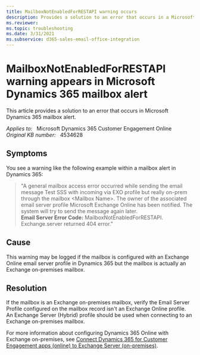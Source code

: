 ```yaml
---
title: MailboxNotEnabledForRESTAPI warning occurs
description: Provides a solution to an error that occurs in a Microsoft Dynamics 365 mailbox alert.
ms.reviewer: 
ms.topic: troubleshooting
ms.date: 3/31/2021
ms.subservice: d365-sales-email-office-integration
---
```

# MailboxNotEnabledForRESTAPI warning appears in Microsoft Dynamics 365 mailbox alert

This article provides a solution to an error that occurs in Microsoft Dynamics 365 mailbox alert.

_Applies to:_ &nbsp; Microsoft Dynamics 365 Customer Engagement Online  
_Original KB number:_ &nbsp; 4534628

## Symptoms

You see a warning like the following example within a mailbox alert in Dynamics 365:

> "A general mailbox access error occurred while sending the email message Test SSS with incoming via EXO profile but really on-prem through the mailbox \<Mailbox Name>. The owner of the associated email server profile Microsoft Exchange Online has been notified. The system will try to send the message again later.  
**Email Server Error Code:** MailboxNotEnabledForRESTAPI. Exchange.server returned 404 error."

## Cause

This warning may be logged if the mailbox is configured with an Exchange Online email server profile in Dynamics 365 but the mailbox is actually an Exchange on-premises mailbox.

## Resolution

If the mailbox is an Exchange on-premises mailbox, verify the Email Server Profile configured on the mailbox record isn't an Exchange Online profile. An Exchange Server (Hybrid) profile should be used when connecting to an Exchange on-premises mailbox.

For more information about configuring Dynamics 365 Online with Exchange on-premises, see [Connect Dynamics 365 for Customer Engagement apps (online) to Exchange Server (on-premises)](/dynamics365/customerengagement/on-premises/admin/connect-exchange-server-on-premises).
